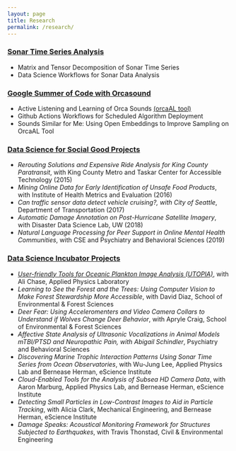 ```yaml
---
layout: page
title: Research
permalink: /research/
---
```


### [Sonar Time Series Analysis](https://oceanobservatories.org/2021/03/a-bountiful-sea-of-data-making-echosounder-data-more-useful/)
* Matrix and Tensor Decomposition of Sonar Time Series 
* Data Science Workflows for Sonar Data Analysis

### [Google Summer of Code with Orcasound](https://www.orcasound.net/portfolio/google-summer-of-code-open-source-software-for-students-orcas/)
* Active Listening and Learning of Orca Sounds [(orcaAL tool)](https://orcasound.github.io/orcaal/)
* Github Actions Workflows for Scheduled Algorithm Deployment
* Sounds Similar for Me: Using Open Embeddings to Improve Sampling on OrcaAL Tool

### [Data Science for Social Good Projects](https://escience.washington.edu/dssg/)
* *Rerouting Solutions and Expensive Ride Analysis for King County Paratransit*, with King County Metro and Taskar Center for Accessible Technology (2015)
* *Mining Online Data for Early Identification of Unsafe Food Products*, with Institute of Health Metrics and Evaluation (2016)
* *Can traffic sensor data detect vehicle cruising?, with City of Seattle*, Department of Transportation (2017)
* *Automatic Damage Annotation on Post-Hurricane Satellite Imagery*, with Disaster Data Science Lab, UW (2018)
* *Natural Language Processing for Peer Support in Online Mental Health Communities*, with CSE and Psychiatry and Behavioral Sciences (2019)


### [Data Science Incubator Projects](https://escience.washington.edu/get-involved/incubator-programs/)
* *[User-friendly Tools for Oceanic Plankton Image Analysis (UTOPIA)](https://escience.washington.edu/incubator-22-utopia/)*, with Ali Chase, Applied Physics Laboratory 
* *Learning to See the Forest and the Trees: Using Computer Vision to Make Forest Stewardship More Accessible*, with David Diaz, School of Environmental & Forest Sciences
* *Deer Fear: Using Acceleromenters and Video Camera Collars to Understand if Wolves Change Deer Behavior*, with Apryle Craig, School of Environmental & Forest Sciences
* *Affective State Analysis of Ultrasonic Vocalizations in Animal Models mTBI/PTSD and Neuropathic Pain, with Abigail Schindler*, Psychiatry and Behavioral Sciences
* *Discovering Marine Trophic Interaction Patterns Using Sonar Time Series from Ocean Observatories*, with Wu-Jung Lee, Applied Physics Lab and Bernease Herman, eScience Institute
* *Cloud-Enabled Tools for the Analysis of Subsea HD Camera Data*, with Aaron Marburg, Applied Physics Lab, and Bernease Herman, eScience Institute
* *Detecting Small Particles in Low-Contrast Images to Aid in Particle Tracking*, with Alicia Clark, Mechanical Engineering, and Bernease Herman, eScience Institute
* *Damage Speaks: Acoustical Monitoring Framework for Structures Subjected to Earthquakes*, with Travis Thonstad, Civil & Environmental Engineering

